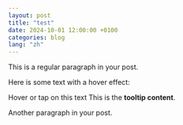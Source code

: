 ```yaml
---
layout: post
title: "test"
date: 2024-10-01 12:00:00 +0100
categories: blog
lang: "zh"
---
```


This is a regular paragraph in your post.

Here is some text with a hover effect:

<span class="hover-text" tabindex="0" aria-describedby="tooltip1">
  Hover or tap on this text
  <span class="tooltip-content" role="tooltip" id="tooltip1">
    This is the <b>tooltip content</b>.
  </span>
</span>

Another paragraph in your post.